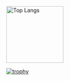 <img alt="Top Langs" height="150px" src="https://github-readme-stats.vercel.app/api/top-langs/?username=curly328x2&layout=compact&count_private=true&show_icons=true&theme=tokyonight" />  

[![trophy](https://github-profile-trophy.vercel.app/?username=curly328x2&theme=onedark)](https://github-profile-trophy.vercel.app/?username=ryo-ma&theme=tokyonight)


<!--
**curly328x2/curly328x2** is a ✨ _special_ ✨ repository because its `README.md` (this file) appears on your GitHub profile.

Here are some ideas to get you started:

- 🔭 I’m currently working on ...
- 🌱 I’m currently learning ...
- 👯 I’m looking to collaborate on ...
- 🤔 I’m looking for help with ...
- 💬 Ask me about ...
- 📫 How to reach me: ...
- 😄 Pronouns: ...
- ⚡ Fun fact: ...
-->
